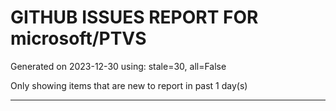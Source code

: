 
# GITHUB ISSUES REPORT FOR microsoft/PTVS


Generated on 2023-12-30 using: stale=30, all=False


Only showing items that are new to report in past 1 day(s)


---
